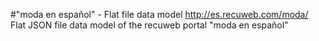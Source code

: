 #"moda en español" - Flat file data model
http://es.recuweb.com/moda/
Flat JSON file data model of the recuweb portal "moda en español"
